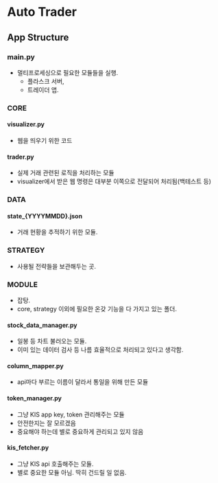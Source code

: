 # Auto Trader

## App Structure
### main.py
- 멀티프로세싱으로 필요한 모듈들을 실행.
    - 플라스크 서버,
    - 트레이더 앱.

### CORE
#### visualizer.py
- 웹을 띄우기 위한 코드

#### trader.py
- 실제 거래 관련된 로직을 처리하는 모듈
- visualizer에서 받은 웹 명령은 대부분 이쪽으로 전달되어 처리됨(백테스트 등)


### DATA
#### state_{YYYYMMDD}.json
- 거래 현황을 추적하기 위한 모듈.

### STRATEGY
- 사용될 전략들을 보관해두는 곳.

### MODULE
- 잡탕.
- core, strategy 이외에 필요한 온갖 기능을 다 가지고 있는 폴더.

#### stock_data_manager.py
- 일봉 등 차트 불러오는 모듈.
- 이미 있는 데이터 검사 등 나름 효율적으로 처리되고 있다고 생각함.

#### column_mapper.py
- api마다 부르는 이름이 달라서 통일을 위해 만든 모듈

#### token_manager.py
- 그냥 KIS app key, token 관리해주는 모듈
- 안전한지는 잘 모르겠음
- 중요해야 하는데 별로 중요하게 관리되고 있지 않음

#### kis_fetcher.py
- 그냥 KIS api 호출해주는 모듈.
- 별로 중요한 모듈 아님. 딱히 건드릴 일 없음.